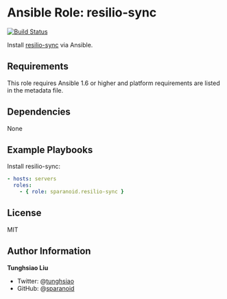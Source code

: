 # Ansible Role: resilio-sync

[![Build Status](https://travis-ci.org/sparanoid/ansible-resilio-sync.svg)](https://travis-ci.org/sparanoid/ansible-resilio-sync)

Install [resilio-sync](https://www.resilio.com/) via Ansible.

## Requirements

This role requires Ansible 1.6 or higher and platform requirements are listed in the metadata file.

## Dependencies

None

## Example Playbooks

Install resilio-sync:

```yaml
- hosts: servers
  roles:
    - { role: sparanoid.resilio-sync }
```

## License

MIT

## Author Information

**Tunghsiao Liu**

- Twitter: @[tunghsiao](http://twitter.com/tunghsiao)
- GitHub: @[sparanoid](http://github.com/sparanoid)

